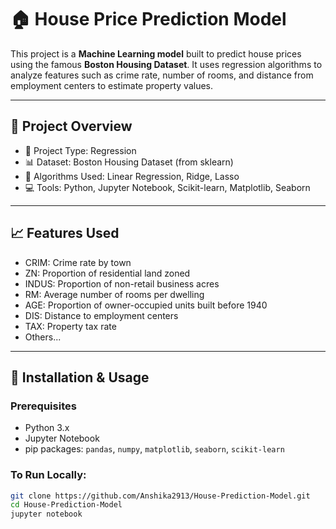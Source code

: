 # 🏠 House Price Prediction Model

This project is a **Machine Learning model** built to predict house prices using the famous **Boston Housing Dataset**. It uses regression algorithms to analyze features such as crime rate, number of rooms, and distance from employment centers to estimate property values.

---

## 📌 Project Overview

- 📁 Project Type: Regression
- 📊 Dataset: Boston Housing Dataset (from sklearn)
- 🧠 Algorithms Used: Linear Regression, Ridge, Lasso
- 💻 Tools: Python, Jupyter Notebook, Scikit-learn, Matplotlib, Seaborn

---

## 📈 Features Used

- CRIM: Crime rate by town
- ZN: Proportion of residential land zoned
- INDUS: Proportion of non-retail business acres
- RM: Average number of rooms per dwelling
- AGE: Proportion of owner-occupied units built before 1940
- DIS: Distance to employment centers
- TAX: Property tax rate
- Others...

---

## 🚀 Installation & Usage

### Prerequisites
- Python 3.x
- Jupyter Notebook
- pip packages: `pandas`, `numpy`, `matplotlib`, `seaborn`, `scikit-learn`

### To Run Locally:
```bash
git clone https://github.com/Anshika2913/House-Prediction-Model.git
cd House-Prediction-Model
jupyter notebook
